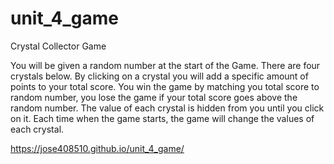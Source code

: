 # unit_4_game

Crystal Collector Game

You will be given a random number at the start of the Game.
There are four crystals below. By clicking on a crystal you will add a specific amount of points to your total score.
You win the game by matching you total score to random number, you lose the game if your total score goes above the random number.
The value of each crystal is hidden from you until you click on it.
Each time when the game starts, the game will change the values of each crystal.

https://jose408510.github.io/unit_4_game/
